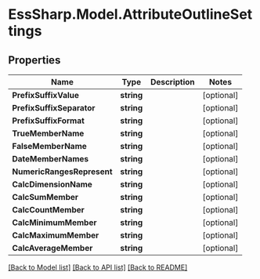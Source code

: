 # EssSharp.Model.AttributeOutlineSettings

## Properties

Name | Type | Description | Notes
------------ | ------------- | ------------- | -------------
**PrefixSuffixValue** | **string** |  | [optional] 
**PrefixSuffixSeparator** | **string** |  | [optional] 
**PrefixSuffixFormat** | **string** |  | [optional] 
**TrueMemberName** | **string** |  | [optional] 
**FalseMemberName** | **string** |  | [optional] 
**DateMemberNames** | **string** |  | [optional] 
**NumericRangesRepresent** | **string** |  | [optional] 
**CalcDimensionName** | **string** |  | [optional] 
**CalcSumMember** | **string** |  | [optional] 
**CalcCountMember** | **string** |  | [optional] 
**CalcMinimumMember** | **string** |  | [optional] 
**CalcMaximumMember** | **string** |  | [optional] 
**CalcAverageMember** | **string** |  | [optional] 

[[Back to Model list]](../README.md#documentation-for-models) [[Back to API list]](../README.md#documentation-for-api-endpoints) [[Back to README]](../README.md)

